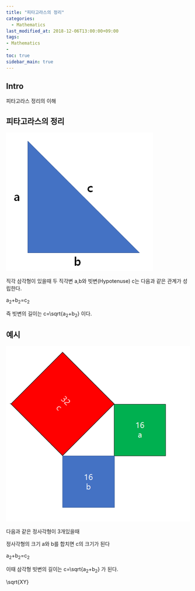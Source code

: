 ```yaml
---
title: "피타고라스의 정리"
categories: 
  - Mathematics
last_modified_at: 2018-12-06T13:00:00+09:00
tags:
- Mathematics
- 
toc: true
sidebar_main: true
---
```


## Intro

피타고라스 정리의 이해



## 피타고라스의 정리

![1](https://github.com/lesslate/lesslate.github.io/blob/master/assets/img/Mathematics/Pythagorean/1.png?raw=true)

직각 삼각형이 있을때 두 직각변 a,b와 빗변(Hypotenuse) c는 다음과 같은 관계가 성립한다.

a<sub>2</sub>+b<sub>2</sub>=c<sub>2</sub>

즉 빗변의 길이는 c=\sqrt{a<sub>2</sub>+b<sub>2</sub>} 이다.

## 예시

![2](https://github.com/lesslate/lesslate.github.io/blob/master/assets/img/Mathematics/Pythagorean/2.png?raw=true)

다음과 같은 정사각형이 3개있을때 


정사각형의 크기 a와 b를 합치면 c의 크기가 된다

a<sub>2</sub>+b<sub>2</sub>=c<sub>2</sub>

이때 삼각형 빗변의 길이는 c=\sqrt{a<sub>2</sub>+b<sub>2</sub>} 가 된다.

\sqrt{XY}



